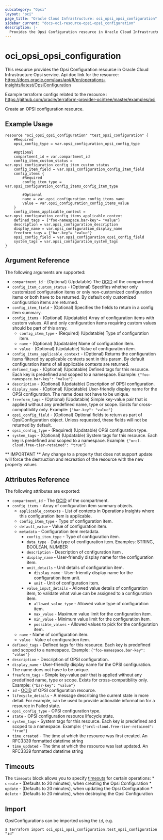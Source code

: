 ```yaml
---
subcategory: "Opsi"
layout: "oci"
page_title: "Oracle Cloud Infrastructure: oci_opsi_opsi_configuration"
sidebar_current: "docs-oci-resource-opsi-opsi_configuration"
description: |-
  Provides the Opsi Configuration resource in Oracle Cloud Infrastructure Opsi service
---
```


# oci_opsi_opsi_configuration
This resource provides the Opsi Configuration resource in Oracle Cloud Infrastructure Opsi service.
Api doc link for the resource: https://docs.oracle.com/iaas/api/#/en/operations-insights/latest/OpsiConfiguration

Example terraform configs related to the resource : https://github.com/oracle/terraform-provider-oci/tree/master/examples/osi

Create an OPSI configuration resource.


## Example Usage

```hcl
resource "oci_opsi_opsi_configuration" "test_opsi_configuration" {
	#Required
	opsi_config_type = var.opsi_configuration_opsi_config_type

	#Optional
	compartment_id = var.compartment_id
	config_item_custom_status = var.opsi_configuration_config_item_custom_status
	config_item_field = var.opsi_configuration_config_item_field
	config_items {
		#Required
		config_item_type = var.opsi_configuration_config_items_config_item_type

		#Optional
		name = var.opsi_configuration_config_items_name
		value = var.opsi_configuration_config_items_value
	}
	config_items_applicable_context = var.opsi_configuration_config_items_applicable_context
	defined_tags = {"foo-namespace.bar-key"= "value"}
	description = var.opsi_configuration_description
	display_name = var.opsi_configuration_display_name
	freeform_tags = {"bar-key"= "value"}
	opsi_config_field = var.opsi_configuration_opsi_config_field
	system_tags = var.opsi_configuration_system_tags
}
```

## Argument Reference

The following arguments are supported:

* `compartment_id` - (Optional) (Updatable) The [OCID](https://docs.cloud.oracle.com/iaas/Content/General/Concepts/identifiers.htm) of the compartment.
* `config_item_custom_status` - (Optional) Specifies whether only customized configuration items or only non-customized configuration items or both have to be returned. By default only customized configuration items are returned. 
* `config_item_field` - (Optional) Specifies the fields to return in a config item summary.
* `config_items` - (Optional) (Updatable) Array of configuration items with custom values. All and only configuration items requiring custom values should be part of this array. 
	* `config_item_type` - (Required) (Updatable) Type of configuration item.
	* `name` - (Optional) (Updatable) Name of configuration item.
	* `value` - (Optional) (Updatable) Value of configuration item.
* `config_items_applicable_context` - (Optional) Returns the configuration items filtered by applicable contexts sent in this param. By default configuration items of all applicable contexts are returned. 
* `defined_tags` - (Optional) (Updatable) Defined tags for this resource. Each key is predefined and scoped to a namespace. Example: `{"foo-namespace.bar-key": "value"}` 
* `description` - (Optional) (Updatable) Description of OPSI configuration.
* `display_name` - (Optional) (Updatable) User-friendly display name for the OPSI configuration. The name does not have to be unique.
* `freeform_tags` - (Optional) (Updatable) Simple key-value pair that is applied without any predefined name, type or scope. Exists for cross-compatibility only. Example: `{"bar-key": "value"}` 
* `opsi_config_field` - (Optional) Optional fields to return as part of OpsiConfiguration object. Unless requested, these fields will not be returned by default. 
* `opsi_config_type` - (Required) (Updatable) OPSI configuration type.
* `system_tags` - (Optional) (Updatable) System tags for this resource. Each key is predefined and scoped to a namespace. Example: `{"orcl-cloud.free-tier-retained": "true"}` 


** IMPORTANT **
Any change to a property that does not support update will force the destruction and recreation of the resource with the new property values

## Attributes Reference

The following attributes are exported:

* `compartment_id` - The [OCID](https://docs.cloud.oracle.com/iaas/Content/General/Concepts/identifiers.htm) of the compartment.
* `config_items` - Array of configuration item summary objects.
	* `applicable_contexts` - List of contexts in Operations Insights where this configuration item is applicable.
	* `config_item_type` - Type of configuration item.
	* `default_value` - Value of configuration item.
	* `metadata` - Configuration item metadata.
		* `config_item_type` - Type of configuration item.
		* `data_type` - Data type of configuration item. Examples: STRING, BOOLEAN, NUMBER 
		* `description` - Description of configuration item .
		* `display_name` - User-friendly display name for the configuration item.
		* `unit_details` - Unit details of configuration item.
			* `display_name` - User-friendly display name for the configuration item unit.
			* `unit` - Unit of configuration item.
		* `value_input_details` - Allowed value details of configuration item, to validate what value can be assigned to a configuration item.
			* `allowed_value_type` - Allowed value type of configuration item.
			* `max_value` - Maximum value limit for the configuration item.
			* `min_value` - Minimum value limit for the configuration item.
			* `possible_values` - Allowed values to pick for the configuration item.
	* `name` - Name of configuration item.
	* `value` - Value of configuration item.
* `defined_tags` - Defined tags for this resource. Each key is predefined and scoped to a namespace. Example: `{"foo-namespace.bar-key": "value"}` 
* `description` - Description of OPSI configuration.
* `display_name` - User-friendly display name for the OPSI configuration. The name does not have to be unique.
* `freeform_tags` - Simple key-value pair that is applied without any predefined name, type or scope. Exists for cross-compatibility only. Example: `{"bar-key": "value"}` 
* `id` - [OCID](https://docs.cloud.oracle.com/iaas/Content/General/Concepts/identifiers.htm) of OPSI configuration resource. 
* `lifecycle_details` - A message describing the current state in more detail. For example, can be used to provide actionable information for a resource in Failed state.
* `opsi_config_type` - OPSI configuration type.
* `state` - OPSI configuration resource lifecycle state.
* `system_tags` - System tags for this resource. Each key is predefined and scoped to a namespace. Example: `{"orcl-cloud.free-tier-retained": "true"}` 
* `time_created` - The time at which the resource was first created. An RFC3339 formatted datetime string
* `time_updated` - The time at which the resource was last updated. An RFC3339 formatted datetime string

## Timeouts

The `timeouts` block allows you to specify [timeouts](https://registry.terraform.io/providers/oracle/oci/latest/docs/guides/changing_timeouts) for certain operations:
	* `create` - (Defaults to 20 minutes), when creating the Opsi Configuration
	* `update` - (Defaults to 20 minutes), when updating the Opsi Configuration
	* `delete` - (Defaults to 20 minutes), when destroying the Opsi Configuration


## Import

OpsiConfigurations can be imported using the `id`, e.g.

```
$ terraform import oci_opsi_opsi_configuration.test_opsi_configuration "id"
```

